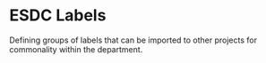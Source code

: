 # ESDC Labels

Defining groups of labels that can be imported to other projects for commonality within the department.